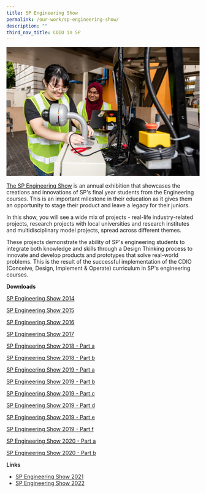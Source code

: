 ```yaml
---
title: SP Engineering Show
permalink: /our-work/sp-engineering-show/
description: ""
third_nav_title: CDIO in SP
---
```

![](/images/engineering-show.jpg)

[The SP Engineering Show](https://www.sp.edu.sg/cls/sp-engineering-show) is an annual exhibition that showcases the creations and innovations of SP's final year students from the Engineering courses. This is an important milestone in their education as it gives them an opportunity to stage their product and leave a legacy for their juniors.

In this show, you will see a wide mix of projects - real-life industry-related projects, research projects with local universities and research institutes and multidisciplinary model projects, spread across different themes.

These projects demonstrate the ability of SP's engineering students to integrate both knowledge and skills through a Design Thinking process to innovate and develop products and prototypes that solve real-world problems. This is the result of the successful implementation of the CDIO (Conceive, Design, Implement & Operate) curriculum in SP's engineering courses.

**Downloads**

[SP Engineering Show 2014](/files/SPES2014.pdf)

[SP Engineering Show 2015](/files/SPES2015.pdf)

[SP Engineering Show 2016](/files/SPES2016.pdf)

[SP Engineering Show 2017](/files/SPES%202017.pdf)

[SP Engineering Show 2018 - Part a](/files/SPES2018a.pdf)

[SP Engineering Show 2018 - Part b](/files/SPES2018b.pdf)

[SP Engineering Show 2019 - Part a](/files/SPES2019a.pdf)

[SP Engineering Show 2019 - Part b](/files/SPES2019b.pdf)

[SP Engineering Show 2019 - Part c](/files/SPES2019c.pdf)

[SP Engineering Show 2019 - Part d](/files/SPES2019d.pdf)

[SP Engineering Show 2019 - Part e](/files/SPES2019e.pdf)

[SP Engineering Show 2019 - Part f](/files/SPES2019f.pdf)

[SP Engineering Show 2020 - Part a](/files/SPES2020a.pdf)

[SP Engineering Show 2020 - Part b](/files/SPES2020b.pdf)






**Links**

*  [SP Engineering Show 2021](https://industry.sp.edu.sg/department-tiearchive/sp-engineering-show-2021/)
*  [SP Engineering Show 2022](https://www.sp.edu.sg/cls/sp-engineering-show)
